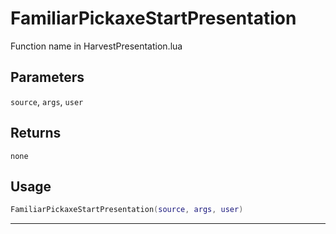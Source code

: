 # FamiliarPickaxeStartPresentation
Function name in HarvestPresentation.lua
## Parameters
`source`, `args`, `user`
## Returns
`none`
## Usage
```lua
FamiliarPickaxeStartPresentation(source, args, user)
```
---
